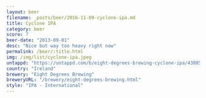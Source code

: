 ```yaml
---
layout: beer
filename: _posts/beer/2016-11-09-cyclone-ipa.md
title: Cyclone IPA
category: beer
score: 7
beer-date: "2013-09-01"
desc: "Nice but way too heavy right now"
permalink: /beer/:title.html
img: /img/list/cyclone-ipa.jpeg
untappd: "https://untappd.com/b/eight-degrees-brewing-cyclone-ipa/438052"
country: "Ireland"
brewery: "Eight Degrees Brewing"
breweryURL: "/brewery/eight-degrees-brewing.html"
style: "IPA - International"
---
```

